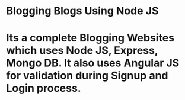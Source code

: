 # Blogging Blogs Using Node JS

# Its a complete Blogging Websites which uses Node JS, Express, Mongo DB. It also uses Angular JS for validation during Signup and Login process.
